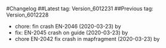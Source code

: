 #Changelog
##Latest tag: Version_6012231
##Previous tag: Version_6012228
* chore: fin crash EN-2046 (2020-03-23) by <Francois Pellissier>
* fix: EN-2045 crash on guide (2020-03-23) by <Francois Pellissier>
* chore EN-2042 fix crash in mapfragment (2020-03-23) by <Francois Pellissier>
